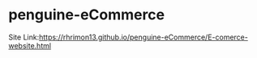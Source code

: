 # penguine-eCommerce
Site Link:https://rhrimon13.github.io/penguine-eCommerce/E-comerce-website.html
